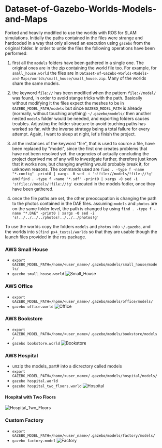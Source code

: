 # Dataset-of-Gazebo-Worlds-Models-and-Maps

Forked and heavily modified to use the worlds with ROS for SLAM simulations.
Initially the paths contained in the files were strange and hardcoded in a way that only allowed an execution using `gazebo` from the original folder.
In order to untie the files the following operations have been performed: 

1. first all the `models` folders have been gathered in a single one.
The original ones are in the zip containing the world file too.
For example, for `small_house.world` the files are in `Dataset-of-Gazebo-Worlds-Models-and-Maps/worlds/small_house/small_house.zip`. 
Many of the worlds share the same models.

2. the keyword `file://` has been modified when the pattern `file://model/` was found, in order to avoid stange tricks with the path.
Basically without modifying it the files expect the meshes to be in `GAZEBO_MODEL_PATH/models` but since `GAZEBO_MODEL_PATH` is already (normally, without touching anything) `~/.gazebo/models/` then another nested `models` folder would be needed, and exporting folders causes troubles.
Adjusting the folder structure to avoid touching paths has worked so far, with the inverse strategy being a total failure for every attempt.
Again, I want to sleep at night, let's finish the project.

3. all the instances of the keyword "file", that is used to source a file, have been replaced by "model", since the first one creates problems that have not been resolved yet. 
the urgencies of actually concluding the project deprived me of any will to investigate further, therefore just know that it works now, but changing anything would probably break it, for unknown reasons.
The commands used are `find . -type f -name "*.config" -print0 | xargs -0 sed -i 's!file://models/!file://!g'` and `find . -type f -name "*.sdf" -print0 | xargs -0 sed -i 's!file://models/!file://!g'` executed in the models fodler, once they have been gathered.

4. once the file paths are set, the other preoccupation is changing the path to the photos contained in the DAE files. 
assuming `models` and `photos` are on the same folder level, the path is changed by using `find . -type f -name "*.DAE" -print0 | xargs -0 sed -i 's!../../../../photos!../../../photos!g'`


To use the worlds copy the folders `models` and `photos` into `~/.gazebo`, and the worlds into `$(find px4_tests)/worlds` so that they are usable though the launch files provided in the ros package.


### AWS Small House
 - `export GAZEBO_MODEL_PATH=/home/<user_name>/.gazebo/models/small_house/models/`
 - `gazebo small_house.world`
 ![Small_House](https://github.com/mlherd/gazebo_worlds_models_for_testing_navigation/blob/master/worlds/small_house/small_house.jpg?raw=true)

### AWS Office
 - `export GAZEBO_MODEL_PATH=/home/<user_name>/.gazebo/models/office/models/`
 - `gazebo office.world`
 ![Office](https://github.com/mlherd/gazebo_worlds_models_for_testing_navigation/blob/master/worlds/office/office.jpg?raw=true)
 
### AWS Bookstore
 - `export GAZEBO_MODEL_PATH=/home/<user_name>/.gazebo/models/bookstore/models/`
 - `gazebo bookstore.world`
 ![Bookstore](https://github.com/mlherd/gazebo_worlds_models_for_testing_navigation/blob/master/worlds/bookstore/bookstore.jpg?raw=true)

### AWS Hospital
 - unzip the models_part# into a dicrectory called models
 - `export GAZEBO_MODEL_PATH=/home/<user_name>/.gazebo/models/hospital/models/`
 - `gazebo hospital.world`
 - `gazebo hospital_two_floors.world`
 ![Hospital](https://github.com/mlherd/gazebo_worlds_models_maps_for_testing_navigation/blob/master/worlds/hospital/hospital.png?raw=true)
 
 #### Hospital with Two Floors
 
 ![Hospital_Two_Floors](https://github.com/mlherd/gazebo_worlds_models_maps_for_testing_navigation/blob/master/worlds/hospital/two_floor.png?raw=true)

### Custom Factory
 - `export GAZEBO_MODEL_PATH=/home/<user_name>/.gazebo/models/factory/models/`
 - `gazebo factory.model`
 ![Factory](https://github.com/mlherd/gazebo_worlds_models_maps_for_testing_navigation/blob/master/worlds/factory/factory.jpg?raw=true)


